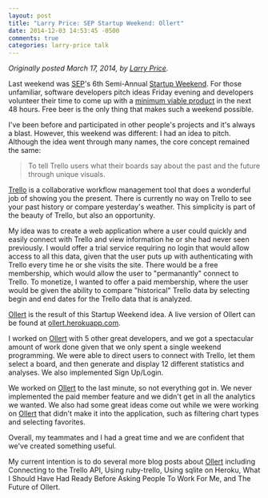 ```yaml
---
layout: post
title: "Larry Price: SEP Startup Weekend: Ollert"
date: 2014-12-03 14:53:45 -0500
comments: true
categories: larry-price talk
---
```


_Originally posted March 17, 2014, by [Larry Price](http://www.larry-price.com/blog/2014/03/17/sep-startup-weekend-ollert/)._

Last weekend was [SEP](//sep.com)'s 6th Semi-Annual [Startup Weekend](//sep.com/labs/startupweekend/). For those unfamiliar, software developers pitch ideas Friday evening and developers volunteer their time to come up with a [minimum viable product](//en.wikipedia.org/wiki/Minimum_viable_product) in the next 48 hours. Free beer is the only thing that makes such a weekend possible.

I've been before and participated in other people's projects and it's always a blast. However, this weekend was different: I had an idea to pitch. Although the idea went through many names, the core concept remained the same:

> To tell Trello users what their boards say about the past and the future through unique visuals.

[Trello](//trello.com) is a collaborative workflow management tool that does a wonderful job of showing you the present. There is currently no way on Trello to see your past history or compare yesterday's weather. This simplicity is part of the beauty of Trello, but also an opportunity.

My idea was to create a web application where a user could quickly and easily connect with Trello and view information he or she had never seen previously. I would offer a trial service requiring no login that would allow access to all this data, given that the user puts up with authenticating with Trello every time he or she visits the site. There would be a free membership, which would allow the user to "permanantly" connect to Trello. To monetize, I wanted to offer a paid membership, where the user would be given the ability to compare "historical" Trello data by selecting begin and end dates for the Trello data that is analyzed.

[Ollert][ollert] is the result of this Startup Weekend idea. A live version of Ollert can be found at [ollert.herokuapp.com][ollert].

I worked on [Ollert][ollert] with 5 other great developers, and we got a spectacular amount of work done given that we only spent a single weekend programming. We were able to direct users to connect with Trello, let them select a board, and then generate and display 12 different statistics and analyses. We also implemented Sign Up/Login.

We worked on [Ollert][ollert] to the last minute, so not everything got in. We never implemented the paid member feature and we didn't get in all the analytics we wanted. We also had some great ideas come out while we were working on [Ollert][ollert] that didn't make it into the application, such as filtering chart types and selecting favorites.

Overall, my teammates and I had a great time and we are confident that we've created something useful.

My current intention is to do several more blog posts about [Ollert][ollert] including Connecting to the Trello API, Using ruby-trello, Using sqlite on Heroku, What I Should Have Had Ready Before Asking People To Work For Me, and The Future of Ollert.

[ollert]: //ollert.herokuapp.com
